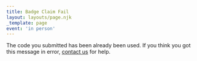 ```yaml
---
title: Badge Claim Fail
layout: layouts/page.njk
_template: page
event: 'in person'
---
```

The code you submitted has been already been used. If you think you got this message in error, [contact us](/contact-us/) for help.